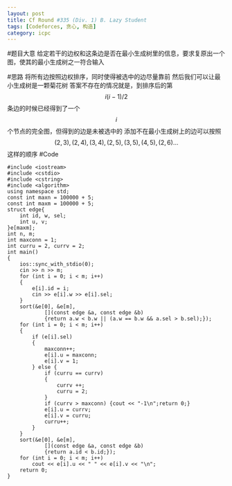 ```yaml
---
layout: post
title: Cf Round #335 (Div. 1) B. Lazy Student
tags: [Codeforces, 贪心, 构造]
category: icpc
---
```


#题目大意
给定若干的边权和这条边是否在最小生成树里的信息，要求复原出一个图，使其的最小生成树之一符合输入

#思路
将所有边按照边权排序，同时使得被选中的边尽量靠前
然后我们可以让最小生成树是一颗菊花树
答案不存在的情况就是，到排序后的第 $$i(i−1)/2$$ 条边的时候已经得到了一个 $$i$$ 个节点的完全图，但得到的边是未被选中的
添加不在最小生成树上的边可以按照 $$(2,3),(2,4),(3,4),(2,5),(3,5),(4,5),(2,6)\ldots$$ 这样的顺序
#Code

````
#include <iostream>
#include <cstdio>
#include <cstring>
#include <algorithm>
using namespace std;
const int maxn = 100000 + 5;
const int maxm = 100000 + 5;
struct edge{
    int id, w, sel;
    int u, v;
}e[maxm];
int n, m;
int maxconn = 1;
int curru = 2, currv = 2;
int main()
{
    ios::sync_with_stdio(0);
    cin >> n >> m;
    for (int i = 0; i < m; i++)
    {
        e[i].id = i;
        cin >> e[i].w >> e[i].sel;
    }
    sort(&e[0], &e[m],
            [](const edge &a, const edge &b)
            {return a.w < b.w || (a.w == b.w && a.sel > b.sel);});
    for (int i = 0; i < m; i++)
    {
        if (e[i].sel)
        {
            maxconn++;
            e[i].u = maxconn;
            e[i].v = 1;
        } else {
            if (curru == currv)
            {
                currv ++;
                curru = 2;
            }
            if (currv > maxconn) {cout << "-1\n";return 0;}
            e[i].u = currv;
            e[i].v = curru;
            curru++;
        }
    }
    sort(&e[0], &e[m],
            [](const edge &a, const edge &b)
            {return a.id < b.id;});
    for (int i = 0; i < m; i++)
        cout << e[i].u << " " << e[i].v << "\n";
    return 0;
}
````